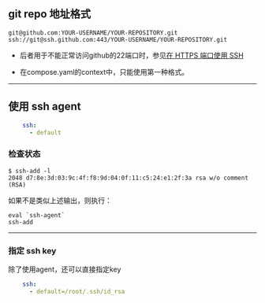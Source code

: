 ## git repo 地址格式

```text
git@github.com:YOUR-USERNAME/YOUR-REPOSITORY.git
ssh://git@ssh.github.com:443/YOUR-USERNAME/YOUR-REPOSITORY.git
```

- 后者用于不能正常访问github的22端口时，参见[在 HTTPS 端口使用 SSH](https://docs.github.com/zh/authentication/troubleshooting-ssh/using-ssh-over-the-https-port)

- 在compose.yaml的context中，只能使用第一种格式。

***

## 使用 ssh agent

```yaml
    ssh:
      - default
```

### 检查状态

```shell
$ ssh-add -l
2048 d7:8e:3d:03:9c:4f:f8:9d:04:0f:11:c5:24:e1:2f:3a rsa w/o comment (RSA)
```

如果不是类似上述输出，则执行：

```shell
eval `ssh-agent`
ssh-add
```

***

### 指定 ssh key

除了使用agent，还可以直接指定key<br>

```yaml
    ssh:
      - default=/root/.ssh/id_rsa
```